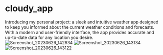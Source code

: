 # cloudy_app
Introducing my personal project: a sleek and intuitive weather app designed to keep you informed about the current weather conditions and forecasts. With a modern and user-friendly interface, the app provides accurate and up-to-date data for any location you desire.
![Screenshot_20230626_142934](https://github.com/david200107/cloudy_app/assets/137782051/74219cbe-67b3-44aa-8863-709228cd649f)
![Screenshot_20230626_143134](https://github.com/david200107/cloudy_app/assets/137782051/52de2c97-f98c-48c2-8994-bb901ec604f1)
![Screenshot_20230626_143122](https://github.com/david200107/cloudy_app/assets/137782051/45944b39-a747-410e-8d56-d7e22bc7faee)
